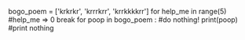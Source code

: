 bogo_poem = ['krkrkr', 'krrrkrr', 'krrkkkkrr']
for help_me in range(5) #help_me => 0
	break
	for poop in bogo_poem : #do nothing!
		print(poop)
#print nothing

